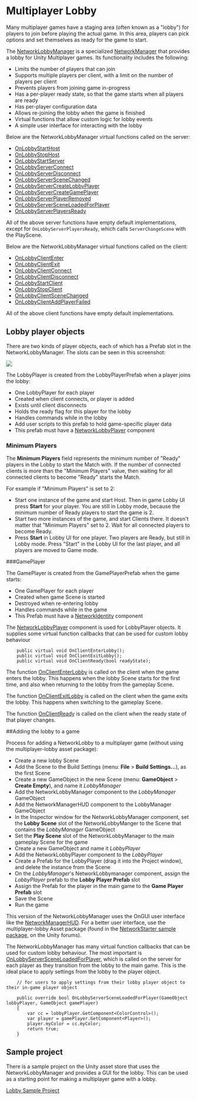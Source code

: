 # Multiplayer Lobby

Many multiplayer games have a staging area (often known as a "lobby") for players to join before playing the actual game. In this area, players can pick options and set themselves as ready for the game to start.

The [NetworkLobbyManager](ScriptRef:Networking.NetworkLobbyManager.html) is a specialized [NetworkManager](ScriptRef:Networking.NetworkManager.html) that provides a lobby for Unity Multiplayer games. Its functionality includes the following:

* Limits the number of players that can join
* Supports multiple players per client, with a limit on the number of players per client
* Prevents players from joining game in-progress
* Has a per-player ready state, so that the game starts when all players are ready
* Has per-player configuration data
* Allows re-joining the lobby when the game is finished
* Virtual functions that allow custom logic for lobby events
* A simple user interface for interacting with the lobby

Below are the NetworkLobbyManager virtual functions called on the server:

* [OnLobbyStartHost](ScriptRef:Networking.NetworkLobbyManager.OnLobbyStartHost)
* [OnLobbyStopHost](ScriptRef:Networking.NetworkLobbyManager.OnLobbyStopHost)
* [OnLobbyStartServer](ScriptRef:Networking.NetworkLobbyManager.OnLobbyStartServer)
* [OnLobbyServerConnect](ScriptRef:Networking.NetworkLobbyManager.OnLobbyServerConnect)
* [OnLobbyServerDisconnect](ScriptRef:Networking.NetworkLobbyManager.OnLobbyServerDisconnect)
* [OnLobbyServerSceneChanged](ScriptRef:Networking.NetworkLobbyManager.OnLobbyServerSceneChanged)
* [OnLobbyServerCreateLobbyPlayer](ScriptRef:Networking.NetworkLobbyManager.OnLobbyServerCreateLobbyPlayer)
* [OnLobbyServerCreateGamePlayer](ScriptRef:Networking.NetworkLobbyManager.OnLobbyServerCreateGamePlayer)
* [OnLobbyServerPlayerRemoved](ScriptRef:Networking.NetworkLobbyManager.OnLobbyServerPlayerRemoved)
* [OnLobbyServerSceneLoadedForPlayer](ScriptRef:Networking.NetworkLobbyManager.OnLobbyServerSceneLoadedForPlayer)
* [OnLobbyServerPlayersReady](ScriptRef:Networking.NetworkLobbyManager.OnLobbyServerPlayersReady)

All of the above server functions have empty default implementations, except for `OnLobbyServerPlayersReady`, which calls `ServerChangeScene` with the PlayScene.

Below are the NetworkLobbyManager virtual functions called on the client:

* [OnLobbyClientEnter](ScriptRef:Networking.NetworkLobbyManager.OnLobbyClientEnter)
* [OnLobbyClientExit](ScriptRef:Networking.NetworkLobbyManager.OnLobbyClientExit)
* [OnLobbyClientConnect](ScriptRef:Networking.NetworkLobbyManager.OnLobbyClientConnect)
* [OnLobbyClientDisconnect](ScriptRef:Networking.NetworkLobbyManager.OnLobbyClientDisconnect)
* [OnLobbyStartClient](ScriptRef:Networking.NetworkLobbyManager.OnLobbyStartClient)
* [OnLobbyStopClient](ScriptRef:Networking.NetworkLobbyManager.OnLobbyStopClient)
* [OnLobbyClientSceneChanged](ScriptRef:Networking.NetworkLobbyManager.OnLobbyClientSceneChanged)
* [OnLobbyClientAddPlayerFailed](ScriptRef:Networking.NetworkLobbyManager.OnLobbyClientAddPlayerFailed)
 
All of the above client functions have empty default implementations.

## Lobby player objects

There are two kinds of player objects, each of which has a Prefab slot in the NetworkLobbyManager. The slots can be seen in this screenshot:

![](../uploads/Main/NetworkLobbyManager.png) 

The LobbyPlayer is created from the LobbyPlayerPrefab when a player joins the lobby:

* One LobbyPlayer for each player
* Created when client connects, or player is added
* Exists until client disconnects
* Holds the ready flag for this player for the lobby
* Handles commands while in the lobby
* Add user scripts to this prefab to hold game-specific player data
* This prefab must have a [NetworkLobbyPlayer](ScriptRef:Networking.NetworkLobbyPlayer) component

### Minimum Players

The __Minimum Players__ field represents the minimum number of "Ready" players in the Lobby to start the Match with. If the number of connected clients is more than the "Minimum Players" value, then waiting for all connected clients to become "Ready" starts the Match.

For example if "Minimum Players" is set to 2:

- Start one instance of the game and start Host. Then in game Lobby UI press __Start__ for your player. You are still in Lobby mode, because the minimum number of Ready players to start the game is 2.
- Start two more instances of the game, and start Clients there. It doesn't matter that "Minimum Players" set to 2. Wait for all connected players to become Ready.
- Press __Start__ in Lobby UI for one player. Two players are Ready, but still in Lobby mode. Press "Start" in the Lobby UI for the last player, and all players are moved to Game mode.

###GamePlayer

The GamePlayer is created from the GamePlayerPrefab when the game starts:

* One GamePlayer for each player
* Created when game Scene is started
* Destroyed when re-entering lobby
* Handles commands while in the game
* This Prefab must have a [NetworkIdentity](ScriptRef:Networking.NetworkIdentity) component

The [NetworkLobbyPlayer](ScriptRef:Networking.NetworkLobbyPlayer.html) component is used for LobbyPlayer objects. It supplies some virtual function callbacks that can be used for custom lobby behaviour

````
	public virtual void OnClientEnterLobby();
	public virtual void OnClientExitLobby();
	public virtual void OnClientReady(bool readyState);
````

The function [OnClientEnterLobby](ScriptRef:Networking.NetworkLobbyPlayer.OnClientEnterLobby) is called on the client when the game enters the lobby. This happens when the lobby Scene starts for the first time, and also when returning to the lobby from the gameplay Scene.

The function [OnClientExitLobby](ScriptRef:Networking.NetworkLobbyPlayer.OnClientExitLobby) is called on the client when the game exits the lobby. This happens when switching to the gameplay Scene.

The function [OnClientReady](ScriptRef:Networking.NetworkLobbyPlayer.OnClientReady) is called on the client when the ready state of that player changes.


##Adding the lobby to a game

Process for adding a NetworkLobby to a multiplayer game (without using the multiplayer-lobby asset package):

* Create a new lobby Scene
* Add the Scene to the Build Settings (menu: __File__ > __Build Settings...__), as the first Scene
* Create a new GameObject in the new Scene (menu: __GameObject__ > __Create Empty__), and name it _LobbyManager_
* Add the NetworkLobbyManager component to the _LobbyManager_ GameObject
* Add the NetworkManagerHUD component to the LobbyManager GameObject
* In the Inspector window for the NetworkLobbyManager component, set the __Lobby Scene__ slot of the NetworkLobbyManger to the Scene that contains the _LobbyManager_ GameObject
* Set the __Play Scene__ slot of the NetworkLobbyManager to the main gameplay Scene for the game
* Create a new GameObject and name it _LobbyPlayer_
* Add the NetworkLobbyPlayer component to the _LobbyPlayer_
* Create a Prefab for the LobbyPlayer (drag it into the Project window), and delete the instance from the Scene
* On the _LobbyManager_'s NetworkLobbymanager component, assign the _LobbyPlayer_ prefab to the __Lobby Player Prefab__ slot
* Assign the Prefab for the player in the main game to the __Game Player Prefab__ slot
* Save the Scene
* Run the game

This version of the NetworkLobbyManager uses the OnGUI user interface like the [NetworkManagerHUD](ScriptRef:Networking.NetworkManagerHUD.html). For a better user interface, use the multiplayer-lobby Asset package (found in the [NetworkStarter sample package](https://forum.unity3d.com/threads/unet-sample-projects.331978/), on the Unity forums).

The NetworkLobbyManager has many virtual function callbacks that can be used for custom lobby behaviour. The most important is [OnLobbyServerSceneLoadedForPlayer](ScriptRef:Networking.NetworkLobbyManager.OnLobbyServerSceneLoadedForPlayer), which is called on the server for each player as they transition from the lobby to the main game. This is the ideal place to apply settings from the lobby to the player object.

````
	// for users to apply settings from their lobby player object to their in-game player object
	
	public override bool OnLobbyServerSceneLoadedForPlayer(GameObject lobbyPlayer, GameObject gamePlayer)
	{
		var cc = lobbyPlayer.GetComponent<ColorControl>();
		var player = gamePlayer.GetComponent<Player>();
		player.myColor = cc.myColor;
		return true;
	}
````

## Sample project

There is a sample project on the Unity asset store that uses the NetworkLobbyManager and provides a GUI for the lobby. This can be used as a starting point for making a multiplayer game with a lobby.

[Lobby Sample Project](https://www.assetstore.unity3d.com/en/#!/content/41836)


